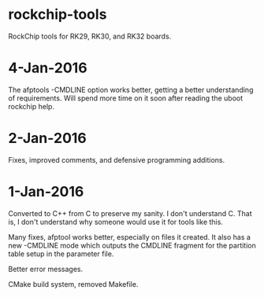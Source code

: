 rockchip-tools
==============

RockChip tools for RK29, RK30, and RK32 boards.

4-Jan-2016
==========
The afptools -CMDLINE option works better, getting a better understanding of requirements.
Will spend more time on it soon after reading the uboot rockchip help.


2-Jan-2016
==========
Fixes, improved comments, and defensive programming additions.


1-Jan-2016
==========
Converted to C++ from C to preserve my sanity.  I don't understand C.
That is, I don't understand why someone would use it for tools like this.

Many fixes, afptool works better, especially on files it created.  It also has
a new -CMDLINE mode which outputs the CMDLINE fragment for the partition table setup
in the parameter file.

Better error messages.

CMake build system, removed Makefile.

